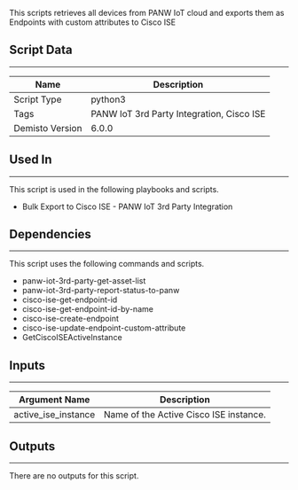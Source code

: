 This scripts retrieves all devices from PANW IoT cloud and exports them as Endpoints with custom attributes to Cisco ISE
## Script Data
---

| **Name** | **Description** |
| --- | --- |
| Script Type | python3 |
| Tags | PANW IoT 3rd Party Integration, Cisco ISE |
| Demisto Version | 6.0.0 |

## Used In
---
This script is used in the following playbooks and scripts.
* Bulk Export to Cisco ISE - PANW IoT 3rd Party Integration

## Dependencies
---
This script uses the following commands and scripts.
* panw-iot-3rd-party-get-asset-list
* panw-iot-3rd-party-report-status-to-panw
* cisco-ise-get-endpoint-id
* cisco-ise-get-endpoint-id-by-name
* cisco-ise-create-endpoint
* cisco-ise-update-endpoint-custom-attribute
* GetCiscoISEActiveInstance

## Inputs
---

| **Argument Name** | **Description** |
| --- | --- |
| active_ise_instance | Name of the Active Cisco ISE instance. |

## Outputs
---
There are no outputs for this script.
